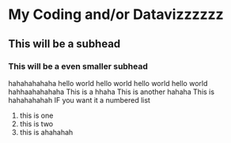 # My Coding and/or Datavizzzzzz
## This will be a subhead
### This will be a even smaller subhead

hahahahahaha hello world hello world hello world hello world hahhaahahahaha
This is a hhaha
This is another hahaha
This is hahahahahah
IF you want it a numbered list
1. this is one
2. this is two 
3. this is ahahahah